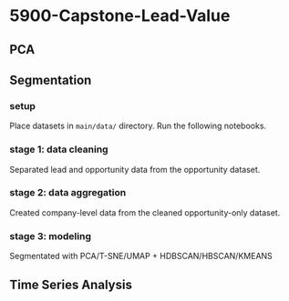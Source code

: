 # 5900-Capstone-Lead-Value

## PCA

## Segmentation

### setup

Place datasets in `main/data/` directory. Run the following notebooks.

### stage 1: data cleaning

Separated lead and opportunity data from the opportunity dataset.

### stage 2: data aggregation

Created company-level data from the cleaned opportunity-only dataset.

### stage 3: modeling 

Segmentated with PCA/T-SNE/UMAP + HDBSCAN/HBSCAN/KMEANS

## Time Series Analysis
